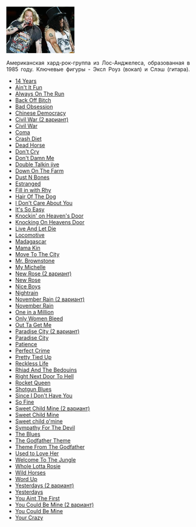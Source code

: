 ![](guns_n_roses.jpg)

Американская хард-рок-группа из Лос-Анджелеса, образованная в 1985 году. Ключевые фигуры - Эксл Роуз (вокал) и Слэш (гитара).

* [14 Years](14%20Years)
* [Ain't It Fun](Ain't%20It%20Fun)
* [Always On The Run](Always%20On%20The%20Run)
* [Back Off Bitch](Back%20Off%20Bitch)
* [Bad Obsession](Bad%20Obsession)
* [Chinese Democracy](Chinese%20Democracy)
* [Civil War (2 вариант)](Civil%20War%20(2%20вариант))
* [Civil War](Civil%20War)
* [Coma](Coma)
* [Crash Diet](Crash%20Diet)
* [Dead Horse](Dead%20Horse)
* [Don't Cry](Don't%20Cry)
* [Don't Damn Me](Don't%20Damn%20Me)
* [Double Talkin jive](Double%20Talkin%20jive)
* [Down On The Farm](Down%20On%20The%20Farm)
* [Dust N Bones](Dust%20N%20Bones)
* [Estranged](Estranged)
* [Fill in with Rhy](Fill%20in%20with%20Rhy)
* [Hair Of The Dog](Hair%20Of%20The%20Dog)
* [I Don't Care About You](I%20Don't%20Care%20About%20You)
* [It's So Easy](It's%20So%20Easy)
* [Knockin' on Heaven's Door](Knockin'%20on%20Heaven's%20Door)
* [Knocking On Heavens Door](Knocking%20On%20Heavens%20Door)
* [Live And Let Die](Live%20And%20Let%20Die)
* [Locomotive](Locomotive)
* [Madagascar](Madagascar)
* [Mama Kin](Mama%20Kin)
* [Move To The City](Move%20To%20The%20City)
* [Mr. Brownstone](Mr.%20Brownstone)
* [My Michelle](My%20Michelle)
* [New Rose (2 вариант)](New%20Rose%20(2%20вариант))
* [New Rose](New%20Rose)
* [Nice Boys](Nice%20Boys)
* [Nightrain](Nightrain)
* [November Rain (2 вариант)](November%20Rain%20(2%20вариант))
* [November Rain](November%20Rain)
* [One in a Million](One%20in%20a%20Million)
* [Only Women Bleed](Only%20Women%20Bleed)
* [Out Ta Get Me](Out%20Ta%20Get%20Me)
* [Paradise City (2 вариант)](Paradise%20City%20(2%20вариант))
* [Paradise City](Paradise%20City)
* [Patience](Patience)
* [Perfect Crime](Perfect%20Crime)
* [Pretty Tied Up](Pretty%20Tied%20Up)
* [Reckless Life](Reckless%20Life)
* [Rhiad And The Bedouins](Rhiad%20And%20The%20Bedouins)
* [Right Next Door To Hell](Right%20Next%20Door%20To%20Hell)
* [Rocket Queen](Rocket%20Queen)
* [Shotgun Blues](Shotgun%20Blues)
* [Since I Don't Have You](Since%20I%20Don't%20Have%20You)
* [So Fine](So%20Fine)
* [Sweet Child Mine (2 вариант)](Sweet%20Child%20Mine%20(2%20вариант))
* [Sweet Child Mine](Sweet%20Child%20Mine)
* [Sweet child o'mine](Sweet%20child%20o'mine)
* [Sympathy For The Devil](Sympathy%20For%20The%20Devil)
* [The Blues](The%20Blues)
* [The Godfather Theme](The%20Godfather%20Theme)
* [Theme From The Godfather](Theme%20From%20The%20Godfather)
* [Used to Love Her](Used%20to%20Love%20Her)
* [Welcome To The Jungle](Welcome%20To%20The%20Jungle)
* [Whole Lotta Rosie](Whole%20Lotta%20Rosie)
* [Wild Horses](Wild%20Horses)
* [Word Up](Word%20Up)
* [Yesterdays (2 вариант)](Yesterdays%20(2%20вариант))
* [Yesterdays](Yesterdays)
* [You Aint The First](You%20Aint%20The%20First)
* [You Could Be Mine (2 вариант)](You%20Could%20Be%20Mine%20(2%20вариант))
* [You Could Be Mine](You%20Could%20Be%20Mine)
* [Your Crazy](Your%20Crazy)